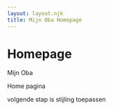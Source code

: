 ```yaml
---
layout: layout.njk
title: Mijn Oba Homepage
---
```


# Homepage

Mijn Oba

Home pagina

volgende stap is stijling toepassen

